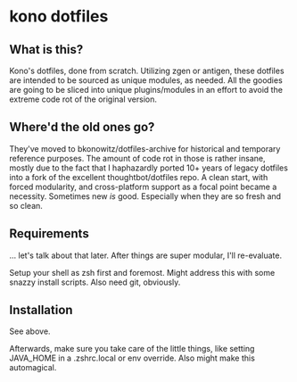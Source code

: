 kono dotfiles
===================

What is this?
-------------------

Kono's dotfiles, done from scratch. Utilizing zgen or antigen, these dotfiles are intended to be sourced as unique modules, as needed. All the goodies are going to be sliced into unique plugins/modules in an effort to avoid the extreme code rot of the original version.

Where'd the old ones go?
-------------------------

They've moved to bkonowitz/dotfiles-archive for historical and temporary reference purposes. The amount of code rot in those is rather insane, mostly due to the fact that I haphazardly ported 10+ years of legacy dotfiles into a fork of the excellent thoughtbot/dotfiles repo. A clean start, with forced modularity, and cross-platform support as a focal point became a necessity. Sometimes new *is* good. Especially when they are so fresh and so clean.

Requirements
------------------

... let's talk about that later. After things are super modular, I'll re-evaluate.

Setup your shell as zsh first and foremost. Might address this with some snazzy install scripts.
Also need git, obviously.

Installation
------------------

See above.

Afterwards, make sure you take care of the little things, like setting JAVA_HOME in a .zshrc.local
or env override. Also might make this automagical.
